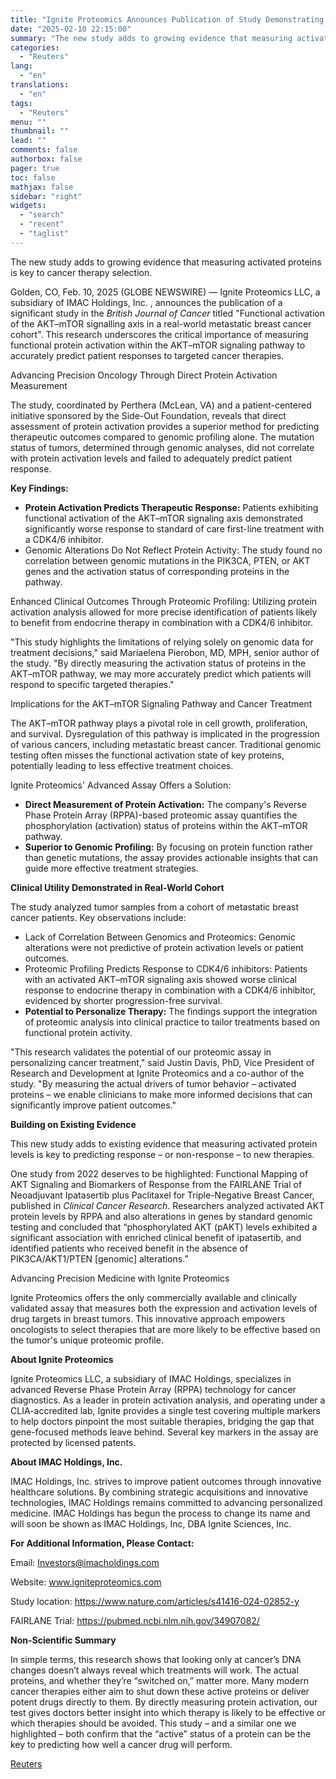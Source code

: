 ```yaml
---
title: "Ignite Proteomics Announces Publication of Study Demonstrating Superiority of Protein Activation Analysis in Predicting Breast Cancer Therapy Response"
date: "2025-02-10 22:15:00"
summary: "The new study adds to growing evidence that measuring activated proteins is key to cancer therapy selection.Golden, CO, Feb. 10, 2025 (GLOBE NEWSWIRE) — Ignite Proteomics LLC, a subsidiary of IMAC Holdings, Inc. , announces the publication of a significant study in the British Journal of Cancer titled \"Functional activation..."
categories:
  - "Reuters"
lang:
  - "en"
translations:
  - "en"
tags:
  - "Reuters"
menu: ""
thumbnail: ""
lead: ""
comments: false
authorbox: false
pager: true
toc: false
mathjax: false
sidebar: "right"
widgets:
  - "search"
  - "recent"
  - "taglist"
---
```


The new study adds to growing evidence that measuring activated proteins is key to cancer therapy selection.

Golden, CO, Feb. 10, 2025 (GLOBE NEWSWIRE) — Ignite Proteomics LLC, a subsidiary of IMAC Holdings, Inc. , announces the publication of a significant study in the *British Journal of Cancer* titled "Functional activation of the AKT–mTOR signalling axis in a real-world metastatic breast cancer cohort". This research underscores the critical importance of measuring functional protein activation within the AKT–mTOR signaling pathway to accurately predict patient responses to targeted cancer therapies.

Advancing Precision Oncology Through Direct Protein Activation Measurement

The study, coordinated by Perthera (McLean, VA) and a patient-centered initiative sponsored by the Side-Out Foundation, reveals that direct assessment of protein activation provides a superior method for predicting therapeutic outcomes compared to genomic profiling alone. The mutation status of tumors, determined through genomic analyses, did not correlate with protein activation levels and failed to adequately predict patient response.

**Key Findings:**

* **Protein Activation Predicts Therapeutic Response:** Patients exhibiting functional activation of the AKT–mTOR signaling axis demonstrated significantly worse response to standard of care first-line treatment with a CDK4/6 inhibitor.
* Genomic Alterations Do Not Reflect Protein Activity: The study found no correlation between genomic mutations in the PIK3CA, PTEN, or AKT genes and the activation status of corresponding proteins in the pathway.

Enhanced Clinical Outcomes Through Proteomic Profiling: Utilizing protein activation analysis allowed for more precise identification of patients likely to benefit from endocrine therapy in combination with a CDK4/6 inhibitor.

"This study highlights the limitations of relying solely on genomic data for treatment decisions," said Mariaelena Pierobon, MD, MPH, senior author of the study. "By directly measuring the activation status of proteins in the AKT–mTOR pathway, we may more accurately predict which patients will respond to specific targeted therapies."

Implications for the AKT–mTOR Signaling Pathway and Cancer Treatment

The AKT–mTOR pathway plays a pivotal role in cell growth, proliferation, and survival. Dysregulation of this pathway is implicated in the progression of various cancers, including metastatic breast cancer. Traditional genomic testing often misses the functional activation state of key proteins, potentially leading to less effective treatment choices.

Ignite Proteomics' Advanced Assay Offers a Solution:

* **Direct Measurement of Protein Activation:** The company's Reverse Phase Protein Array (RPPA)-based proteomic assay quantifies the phosphorylation (activation) status of proteins within the AKT–mTOR pathway.
* **Superior to Genomic Profiling:** By focusing on protein function rather than genetic mutations, the assay provides actionable insights that can guide more effective treatment strategies.

**Clinical Utility Demonstrated in Real-World Cohort**

The study analyzed tumor samples from a cohort of metastatic breast cancer patients. Key observations include:

* Lack of Correlation Between Genomics and Proteomics: Genomic alterations were not predictive of protein activation levels or patient outcomes.
* Proteomic Profiling Predicts Response to CDK4/6 inhibitors: Patients with an activated AKT–mTOR signaling axis showed worse clinical response to endocrine therapy in combination with a CDK4/6 inhibitor, evidenced by shorter progression-free survival.
* **Potential to Personalize Therapy:** The findings support the integration of proteomic analysis into clinical practice to tailor treatments based on functional protein activity.

"This research validates the potential of our proteomic assay in personalizing cancer treatment," said Justin Davis, PhD, Vice President of Research and Development at Ignite Proteomics and a co-author of the study. "By measuring the actual drivers of tumor behavior – activated proteins – we enable clinicians to make more informed decisions that can significantly improve patient outcomes."

**Building on Existing Evidence**

This new study adds to existing evidence that measuring activated protein levels is key to predicting response – or non-response – to new therapies.

One study from 2022 deserves to be highlighted: Functional Mapping of AKT Signaling and Biomarkers of Response from the FAIRLANE Trial of Neoadjuvant Ipatasertib plus Paclitaxel for Triple-Negative Breast Cancer, published in *Clinical Cancer Research*. Researchers analyzed activated AKT protein levels by RPPA and also alterations in genes by standard genomic testing and concluded that “phosphorylated AKT (pAKT) levels exhibited a significant association with enriched clinical benefit of ipatasertib, and identified patients who received benefit in the absence of PIK3CA/AKT1/PTEN [genomic] alterations.”

Advancing Precision Medicine with Ignite Proteomics

Ignite Proteomics offers the only commercially available and clinically validated assay that measures both the expression and activation levels of drug targets in breast tumors. This innovative approach empowers oncologists to select therapies that are more likely to be effective based on the tumor's unique proteomic profile.

**About Ignite Proteomics**

Ignite Proteomics LLC, a subsidiary of IMAC Holdings, specializes in advanced Reverse Phase Protein Array (RPPA) technology for cancer diagnostics. As a leader in protein activation analysis, and operating under a CLIA-accredited lab, Ignite provides a single test covering multiple markers to help doctors pinpoint the most suitable therapies, bridging the gap that gene-focused methods leave behind. Several key markers in the assay are protected by licensed patents.

**About IMAC Holdings, Inc.**

IMAC Holdings, Inc. strives to improve patient outcomes through innovative healthcare solutions. By combining strategic acquisitions and innovative technologies, IMAC Holdings remains committed to advancing personalized medicine. IMAC Holdings has begun the process to change its name and will soon be shown as IMAC Holdings, Inc, DBA Ignite Sciences, Inc.

**For Additional Information, Please Contact:**

Email: Investors@imacholdings.com

Website: www.igniteproteomics.com

Study location: https://www.nature.com/articles/s41416-024-02852-y

FAIRLANE Trial: https://pubmed.ncbi.nlm.nih.gov/34907082/

**Non-Scientific Summary**

In simple terms, this research shows that looking only at cancer’s DNA changes doesn’t always reveal which treatments will work. The actual proteins, and whether they’re “switched on,” matter more. Many modern cancer therapies either aim to shut down these active proteins or deliver potent drugs directly to them. By directly measuring protein activation, our test gives doctors better insight into which therapy is likely to be effective or which therapies should be avoided. This study – and a similar one we highlighted – both confirm that the “active” status of a protein can be the key to predicting how well a cancer drug will perform.

[Reuters](https://www.tradingview.com/news/reuters.com,2025-02-10:newsml_GNX5wPyCx:0-ignite-proteomics-announces-publication-of-study-demonstrating-superiority-of-protein-activation-analysis-in-predicting-breast-cancer-therapy-response/)
